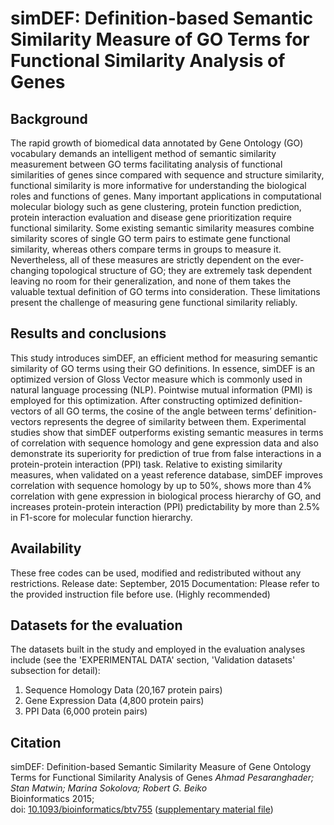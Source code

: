 # simDEF: Definition-based Semantic Similarity Measure of GO Terms for Functional Similarity Analysis of Genes

## Background

The rapid growth of biomedical data annotated by Gene Ontology (GO) vocabulary demands an intelligent method of semantic similarity measurement between GO terms facilitating analysis of functional similarities of genes since compared with sequence and structure similarity, functional similarity is more informative for understanding the biological roles and functions of genes. Many important applications in computational molecular biology such as gene clustering, protein function prediction, protein interaction evaluation and disease gene prioritization require functional similarity. Some existing semantic similarity measures combine similarity scores of single GO term pairs to estimate gene functional similarity, whereas others compare terms in groups to measure it. Nevertheless, all of these measures are strictly dependent on the ever-changing topological structure of GO; they are extremely task dependent leaving no room for their generalization, and none of them takes the valuable textual definition of GO terms into consideration. These limitations present the challenge of measuring gene functional similarity reliably.

## Results and conclusions

This study introduces simDEF, an efficient method for measuring semantic similarity of GO terms using their GO definitions. In essence, simDEF is an optimized version of Gloss Vector measure which is commonly used in natural language processing (NLP). Pointwise mutual information (PMI) is employed for this optimization. After constructing optimized definition-vectors of all GO terms, the cosine of the angle between terms’ definition-vectors represents the degree of similarity between them. Experimental studies show that simDEF outperforms existing semantic measures in terms of correlation with sequence homology and gene expression data and also demonstrate its superiority for prediction of true from false interactions in a protein-protein interaction (PPI) task. Relative to existing similarity measures, when validated on a yeast reference database, simDEF improves correlation with sequence homology by up to 50%, shows more than 4% correlation with gene expression in biological process hierarchy of GO, and increases protein-protein interaction (PPI) predictability by more than 2.5% in F1-score for molecular function hierarchy.

## Availability

These free codes can be used, modified and redistributed without any restrictions.
Release date: September, 2015
Documentation: Please refer to the provided instruction file before use. (Highly recommended)

## Datasets for the evaluation

The datasets built in the study and employed in the evaluation analyses include (see the 'EXPERIMENTAL DATA' section, 'Validation datasets' subsection for detail):
1. Sequence Homology Data (20,167 protein pairs)
2. Gene Expression Data (4,800 protein pairs)
3. PPI Data (6,000 protein pairs)

## Citation

simDEF: Definition-based Semantic Similarity Measure of Gene Ontology Terms for Functional Similarity Analysis of Genes
_Ahmad Pesaranghader; Stan Matwin; Marina Sokolova; Robert G. Beiko_   
Bioinformatics 2015;   
doi: [10.1093/bioinformatics/btv755](https://doi.org/10.1093/bioinformatics/btv755)
([supplementary material file](https://oup.silverchair-cdn.com/oup/backfile/Content_public/Journal/bioinformatics/32/9/10.1093_bioinformatics_btv755/2/btv755_Supplementary_Data.zip?Expires=1506981985&Signature=BtLozF2hn3DrvSPP5EbzxDAQZvIbcKbGrQ-R2kcvCy-ArKMdCwXWbLgKwHD6MQ4AxZACoW1tD1~tFmTqT52AlZ~5-JnFd99dDi77jA0-LfldtjCoWfV0u2uNSpzul9SL0BXWPocw4cxfaX~FBFKyBsY7v6um1bRqItAlqk9d70kX5mA40Vl-RLqUz6yxBVXHNllTBnQr0l2BB23LsyXIrwLEkzc5kQQes1TzRUqzUOCM9QLY7ZEhs3tZbsWBfTZPrBFMGwP3G~V9nJOdSs4vgabg3RnxqV7r9pmC-KPCP-AWWBjHKmr9Razf1qzJhum0v4lkGwKMftTDfCXI56TeSQ__&Key-Pair-Id=APKAIUCZBIA4LVPAVW3Q))
